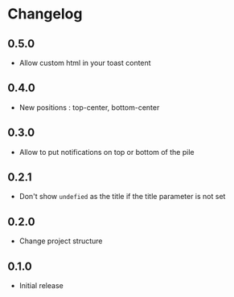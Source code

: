 # Changelog

## 0.5.0
- Allow custom html in your toast content

## 0.4.0
- New positions : top-center, bottom-center

## 0.3.0
- Allow to put notifications on top or bottom of the pile

## 0.2.1
- Don't show `undefied` as the title if the title parameter is not set

## 0.2.0
- Change project structure

## 0.1.0
- Initial release
